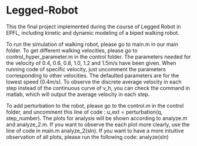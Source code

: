 # Legged-Robot

This the final project implemented during the course of Legged Robot in EPFL, including kinetic and dynamic modeling of a biped walking robot.

To run the simulation of walking robot, please go to main.m in our main folder. 
To get different walking velocities, please go to control_hyper_parameter.m in the control folder. The parameters needed for the velocity of 0.4, 0.6, 0.8, 1.0, 1.2 and 1.5m/s have been given. When running code of specific velocity, just uncomment the parameters corresponding to other velocities. The defaulted parameters are for the lowest speed (0.4m/s). To observe the discrete average velocity in each step instead of the continuous curve of v_h, you can check the command in matlab, which will output the average velocity in each step. 

To add perturbation to the robot, please go to the control.m in the control folder, and uncomment this line of code : u_ext = perturbation(q, step_number). The plots for analysis will be shown according to analyze.m and analyze_2.m. If you want to observe the each plot more clearly, use the line of code in main.m analyze_2(sln). If you want to have a more intuitive observation of all plots, please run the following code: analyze(sln)
